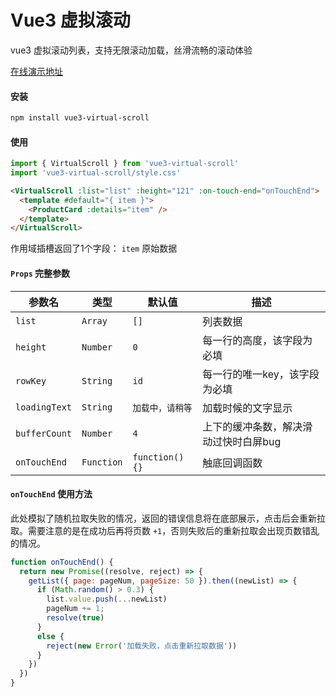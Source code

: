 <!--
 * @Description:
 * @Version: 2.0
 * @Author: Yaowen Liu
 * @Date: 2021-10-18 16:22:04
 * @LastEditors: Yaowen Liu
 * @LastEditTime: 2022-05-07 16:54:52
-->

# Vue3 虚拟滚动

vue3 虚拟滚动列表，支持无限滚动加载，丝滑流畅的滚动体验

[在线演示地址](https://vue3-virtual-scroll.netlify.app/)

#### 安装

```bash
npm install vue3-virtual-scroll
```

#### 使用

```JavaScript
import { VirtualScroll } from 'vue3-virtual-scroll'
import 'vue3-virtual-scroll/style.css'
```

```html
<VirtualScroll :list="list" :height="121" :on-touch-end="onTouchEnd">
  <template #default="{ item }">
    <ProductCard :details="item" />
  </template>
</VirtualScroll>
```

作用域插槽返回了1个字段：
`item` 原始数据

#### `Props` 完整参数
| 参数名              | 类型    | 默认值     | 描述                                                                               |
| ----------------- | ------- | ----------- | ----------------------------------------------------------------------------------------- |
| `list`            | `Array`   | `[]`          | 列表数据 |
| `height`          | `Number`  | `0`           | 每一行的高度，该字段为必填 |
| `rowKey`          | `String`  | `id`          | 每一行的唯一key，该字段为必填 |
| `loadingText`     | `String`  | `加载中，请稍等`| 加载时候的文字显示 |
| `bufferCount`     | `Number`  | `4`           | 上下的缓冲条数，解决滑动过快时白屏bug |
| `onTouchEnd`      | `Function`| `function() {}`  | 触底回调函数 |

#### `onTouchEnd` 使用方法
此处模拟了随机拉取失败的情况，返回的错误信息将在底部展示，点击后会重新拉取。需要注意的是在成功后再将页数 `+1`，否则失败后的重新拉取会出现页数错乱的情况。
```JavaScript
function onTouchEnd() {
  return new Promise((resolve, reject) => {
    getList({ page: pageNum, pageSize: 50 }).then((newList) => {
      if (Math.random() > 0.3) {
        list.value.push(...newList)
        pageNum += 1;
        resolve(true)
      }
      else {
        reject(new Error('加载失败，点击重新拉取数据'))
      }
    })
  })
}
```
